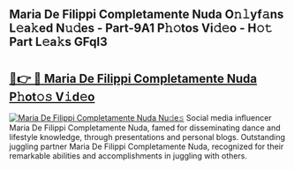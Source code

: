 ## Maria De Filippi Completamente Nuda O𝚗𝚕yf𝚊ns L𝚎a𝚔ed N𝚞𝚍es - Part-9A1 P𝚑𝚘tos Vi𝚍𝚎o - H𝚘𝚝 Part L𝚎a𝚔s GFqI3

# <h2><a href="http://kfbpq3.oniu.top/?m=Maria+De+Filippi+Completamente+Nuda">🔗👉 🔴 Maria De Filippi Completamente Nuda P𝚑ot𝚘𝚜 V𝚒d𝚎o</a></h2>

[![Maria De Filippi Completamente Nuda Nu𝚍e𝚜](https://i.imgur.com/0qMVB7G.gif)](http://kfbpq3.oniu.top/?m=Maria+De+Filippi+Completamente+Nuda)
Social media influencer Maria De Filippi Completamente Nuda, famed for disseminating dance and lifestyle knowledge, through presentations and personal blogs. Outstanding juggling partner Maria De Filippi Completamente Nuda, recognized for their remarkable abilities and accomplishments in juggling with others.  
